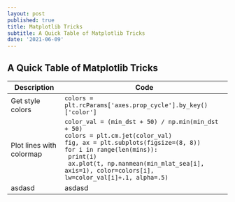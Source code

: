 ```yaml
---
layout: post
published: true
title: Matplotlib Tricks
subtitle: A Quick Table of Matplotlib Tricks
date: '2021-06-09'
---
```

## A Quick Table of Matplotlib Tricks

| Description | Code |
| ----------- | ----------- |
| Get style colors | `colors = plt.rcParams['axes.prop_cycle'].by_key()['color']`  |
| Plot lines with colormap | `color_val = (min_dst + 50) / np.min(min_dst + 50)` <br> `colors = plt.cm.jet(color_val)` <br> `fig, ax = plt.subplots(figsize=(8, 8))` <br> `for i in range(len(mins)):` <br> <code>    print(i)</code> <br> <code>    ax.plot(t, np.nanmean(min_mlat_sea[i], axis=1), color=colors[i], lw=color_val[i]+.1, alpha=.5)</code>|
| asdasd | asdasd |
